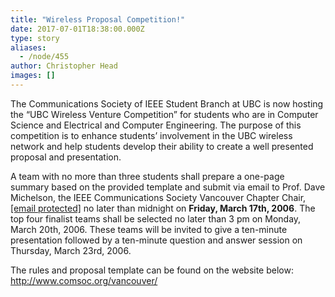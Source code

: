 ```yaml
---
title: "Wireless Proposal Competition!"
date: 2017-07-01T18:38:00.000Z
type: story
aliases:
  - /node/455
author: Christopher Head
images: []
---
```


<div class="field field-name-body field-type-text-with-summary field-label-hidden"><div class="field-items"><div class="field-item even"><p>The Communications Society of IEEE Student Branch at UBC is now hosting the &#x201C;UBC Wireless Venture Competition&#x201D; for students who are in Computer Science and Electrical and Computer Engineering.  The purpose of this competition is to enhance students&#x2019; involvement in the UBC wireless network and help students develop their ability to create a well presented proposal and presentation.   </p>
<p>A team with no more than three students shall prepare a one-page summary based on the provided template and submit via email to Prof. Dave Michelson, the IEEE Communications Society Vancouver Chapter Chair, <a href="/cdn-cgi/l/email-protection#9cf8fdeaf9f1dcf9fff9b2e9feffb2fffd"><span class="__cf_email__" data-cfemail="ceaaafb8aba38eabadabe0bbacade0adaf">[email&#xA0;protected]</span></a> no later than midnight on <strong>Friday, March 17th, 2006</strong>.  The top four finalist teams shall be selected no later than 3 pm on Monday, March 20th, 2006.  These teams will be invited to give a ten-minute presentation followed by a ten-minute question and answer session on Thursday, March 23rd, 2006.</p>
<p>The rules and proposal template can be found on the website below:<br>
<a href="http://www.comsoc.org/vancouver/">http://www.comsoc.org/vancouver/</a></p>
</div></div></div>    <footer>
          </footer>